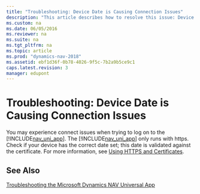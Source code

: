 ```yaml
---
title: "Troubleshooting: Device Date is Causing Connection Issues"
description: "This article describes how to resolve this issue: Device Date is Causing Connection Issues."
ms.custom: na
ms.date: 06/05/2016
ms.reviewer: na
ms.suite: na
ms.tgt_pltfrm: na
ms.topic: article
ms.prod: "dynamics-nav-2018"
ms.assetid: ebf1d36f-0b78-4026-9f5c-7b2a9b5ce9c1
caps.latest.revision: 3
manager: edupont
---
```

# Troubleshooting: Device Date is Causing Connection Issues
You may experience connect issues when trying to log on to the [!INCLUDE[nav_uni_app](includes/nav_uni_app_md.md)]. The [!INCLUDE[nav_uni_app](includes/nav_uni_app_md.md)] only runs with https. Check if your device has the correct date set; this date is validated against the certificate. For more information, see [Using HTTPS and Certificates](Using-HTTPS-and-Certificates.md).  
  
## See Also  
 [Troubleshooting the Microsoft Dynamics NAV Universal App](Troubleshooting-the-Microsoft-Dynamics-NAV-Universal-App.md)